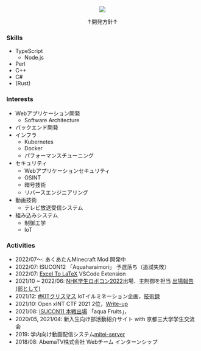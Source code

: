 <div align=center>
  <img src="https://emojis.slackmojis.com/emojis/images/1518985741/3559/allo-drool.gif">
  <p>↑開発方針↑</p>
</div>

### Skills
* TypeScript
  * Node.js
* Perl
* C++
* C#
* (Rust)
### Interests
* Webアプリケーション開発
  * Software Architecture
* バックエンド開発
* インフラ
  * Kubernetes
  * Docker
  * パフォーマンスチューニング
* セキュリティ
  * Webアプリケーションセキュリティ
  * OSINT
  * 暗号技術
  * リバースエンジニアリング
* 動画技術
  * テレビ放送受信システム
* 組み込みシステム
  * 制御工学
  * IoT

### Activities
* 2022/07〜: あくあたんMinecraft Mod 開発中
* 2022/07: ISUCON12 「Aquaharaimori」 予選落ち（追試失敗）
* 2022/07: [Excel To LaTeX](https://marketplace.visualstudio.com/items?itemName=f0reacharr.excel-to-latex-copypaste) VSCode Extension
* 2021/10 ~ 2022/06: [NHK学生ロボコン2022](https://official-robocon.com/gakusei/)出場．主制御を担当 [出場報告(部として)](https://blog.fortefibre.net/?p=5125)
* 2021/12: [#KITクリスマス](https://twitter.com/hashtag/KIT%E3%82%AF%E3%83%AA%E3%82%B9%E3%83%9E%E3%82%B9) IoTイルミネーション企画，[技術録](https://zenn.dev/for/articles/0e4dab2a53ae75)
* 2021/10: Open xINT CTF 2021 2位，[Write-up](https://zenn.dev/for/articles/9ffe00690568b5)
* 2021/08: [ISUCON11 本戦出場](https://isucon.net/archives/56021237.html) 「aqua Fruits」，
* 2020/05, 2021/04: 新入生向け部活動紹介サイト with 京都三大学学生交流会
* 2019: 学内向け動画配信システム[mitei-server](https://github.com/HorikawaCSC/mitei-server)
* 2018/08: AbemaTV株式会社 Webチーム インターンシップ
